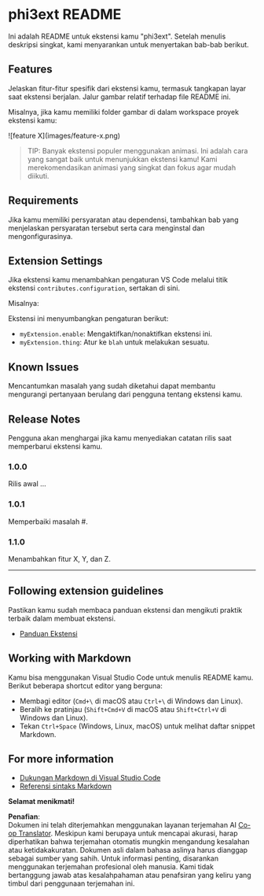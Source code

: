 <!--
CO_OP_TRANSLATOR_METADATA:
{
  "original_hash": "be0b2937160c486180ded27e4f14adeb",
  "translation_date": "2025-07-16T16:55:30+00:00",
  "source_file": "code/07.Lab/01/Apple/phi3ext/README.md",
  "language_code": "id"
}
-->
# phi3ext README

Ini adalah README untuk ekstensi kamu "phi3ext". Setelah menulis deskripsi singkat, kami menyarankan untuk menyertakan bab-bab berikut.

## Features

Jelaskan fitur-fitur spesifik dari ekstensi kamu, termasuk tangkapan layar saat ekstensi berjalan. Jalur gambar relatif terhadap file README ini.

Misalnya, jika kamu memiliki folder gambar di dalam workspace proyek ekstensi kamu:

\!\[feature X\]\(images/feature-x.png\)

> TIP: Banyak ekstensi populer menggunakan animasi. Ini adalah cara yang sangat baik untuk menunjukkan ekstensi kamu! Kami merekomendasikan animasi yang singkat dan fokus agar mudah diikuti.

## Requirements

Jika kamu memiliki persyaratan atau dependensi, tambahkan bab yang menjelaskan persyaratan tersebut serta cara menginstal dan mengonfigurasinya.

## Extension Settings

Jika ekstensi kamu menambahkan pengaturan VS Code melalui titik ekstensi `contributes.configuration`, sertakan di sini.

Misalnya:

Ekstensi ini menyumbangkan pengaturan berikut:

* `myExtension.enable`: Mengaktifkan/nonaktifkan ekstensi ini.
* `myExtension.thing`: Atur ke `blah` untuk melakukan sesuatu.

## Known Issues

Mencantumkan masalah yang sudah diketahui dapat membantu mengurangi pertanyaan berulang dari pengguna tentang ekstensi kamu.

## Release Notes

Pengguna akan menghargai jika kamu menyediakan catatan rilis saat memperbarui ekstensi kamu.

### 1.0.0

Rilis awal ...

### 1.0.1

Memperbaiki masalah #.

### 1.1.0

Menambahkan fitur X, Y, dan Z.

---

## Following extension guidelines

Pastikan kamu sudah membaca panduan ekstensi dan mengikuti praktik terbaik dalam membuat ekstensi.

* [Panduan Ekstensi](https://code.visualstudio.com/api/references/extension-guidelines?WT.mc_id=aiml-137032-kinfeylo)

## Working with Markdown

Kamu bisa menggunakan Visual Studio Code untuk menulis README kamu. Berikut beberapa shortcut editor yang berguna:

* Membagi editor (`Cmd+\` di macOS atau `Ctrl+\` di Windows dan Linux).
* Beralih ke pratinjau (`Shift+Cmd+V` di macOS atau `Shift+Ctrl+V` di Windows dan Linux).
* Tekan `Ctrl+Space` (Windows, Linux, macOS) untuk melihat daftar snippet Markdown.

## For more information

* [Dukungan Markdown di Visual Studio Code](http://code.visualstudio.com/docs/languages/markdown?WT.mc_id=aiml-137032-kinfeylo)
* [Referensi sintaks Markdown](https://help.github.com/articles/markdown-basics/)

**Selamat menikmati!**

**Penafian**:  
Dokumen ini telah diterjemahkan menggunakan layanan terjemahan AI [Co-op Translator](https://github.com/Azure/co-op-translator). Meskipun kami berupaya untuk mencapai akurasi, harap diperhatikan bahwa terjemahan otomatis mungkin mengandung kesalahan atau ketidakakuratan. Dokumen asli dalam bahasa aslinya harus dianggap sebagai sumber yang sahih. Untuk informasi penting, disarankan menggunakan terjemahan profesional oleh manusia. Kami tidak bertanggung jawab atas kesalahpahaman atau penafsiran yang keliru yang timbul dari penggunaan terjemahan ini.